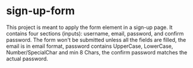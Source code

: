 # sign-up-form
This project is meant to apply the form element in a sign-up page. It contains four sections (inputs): username, email, password, and confirm password. The form won't be submitted unless all the fields are filled, the email is in email format, password contains UpperCase, LowerCase, Number/SpecialChar and min 8 Chars, the confirm password matches the actual password.
